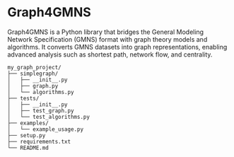 # Graph4GMNS
Graph4GMNS is a Python library that bridges the General Modeling Network Specification (GMNS) format with graph theory models and algorithms. It converts GMNS datasets into graph representations, enabling advanced analysis such as shortest path, network flow, and centrality.


```
my_graph_project/
├── simplegraph/
│   ├── __init__.py
│   ├── graph.py
│   └── algorithms.py
├── tests/
│   ├── __init__.py
│   ├── test_graph.py
│   └── test_algorithms.py
├── examples/
│   └── example_usage.py
├── setup.py
├── requirements.txt
└── README.md
```
